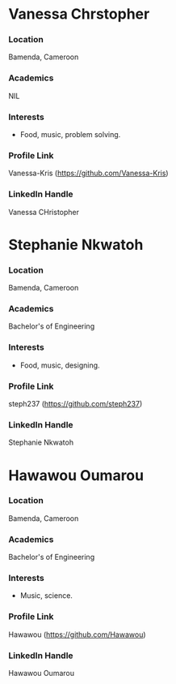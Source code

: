 # Vanessa Chrstopher

### Location

Bamenda, Cameroon

### Academics

NIL

### Interests

- Food, music, problem solving.


### Profile Link

Vanessa-Kris (https://github.com/Vanessa-Kris)

### LinkedIn Handle

Vanessa CHristopher

#  Stephanie Nkwatoh

### Location

Bamenda, Cameroon

### Academics

Bachelor's of Engineering

### Interests

- Food, music, designing.


### Profile Link

steph237 (https://github.com/steph237)

### LinkedIn Handle

Stephanie Nkwatoh

# Hawawou Oumarou

### Location

Bamenda, Cameroon

### Academics

Bachelor's of Engineering

### Interests

- Music, science.


### Profile Link

Hawawou (https://github.com/Hawawou)

### LinkedIn Handle

Hawawou Oumarou